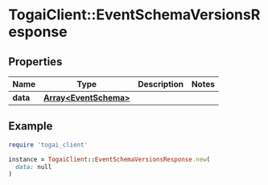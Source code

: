 # TogaiClient::EventSchemaVersionsResponse

## Properties

| Name | Type | Description | Notes |
| ---- | ---- | ----------- | ----- |
| **data** | [**Array&lt;EventSchema&gt;**](EventSchema.md) |  |  |

## Example

```ruby
require 'togai_client'

instance = TogaiClient::EventSchemaVersionsResponse.new(
  data: null
)
```


